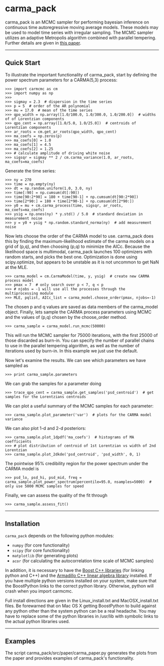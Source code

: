 carma_pack
========

carma_pack is an MCMC sampler for performing bayesian inference on
continuous time autoregressive moving average models. These models may
be used to model time series with irregular sampling. The MCMC sampler
utilizes an adaptive Metropolis algorithm combined with parallel
tempering. Further details are given in [this paper](http://arxiv.org/abs/1402.5978).

----------
Quick Start
----------

To illustrate the important functionality of carma_pack, start by
defining the power spectrum parameters for a CARMA(5,3) process:

    >>> import carmcmc as cm
    >>> import numpy as np
    >>>
    >>> sigmay = 2.3  # dispersion in the time series
    >>> p = 5  # order of the AR polynomial
    >>> mu = 17.0  # mean of the time series
    >>> qpo_width = np.array([1.0/100.0, 1.0/300.0, 1.0/200.0])  # widths of of Lorentzian components
    >>> qpo_cent = np.array([1.0/5.0, 1.0/25.0])  # centroids of Lorentzian components
    >>> ar_roots = cm.get_ar_roots(qpo_width, qpo_cent)
    >>> ma_coefs = np.zeros(p)
    >>> ma_coefs[0] = 1.0
    >>> ma_coefs[1] = 4.5
    >>> ma_coefs[2] = 1.25
    >>> # calculate amplitude of driving white noise
    >>> sigsqr = sigmay ** 2 / cm.carma_variance(1.0, ar_roots, ma_coefs=ma_coefs)

Generate the time series:

    >>> ny = 270
    >>> time = np.empty(ny)
    >>> dt = np.random.uniform(1.0, 3.0, ny)
    >>> time[:90] = np.cumsum(dt[:90])
    >>> time[90:2*90] = 180 + time[90-1] + np.cumsum(dt[90:2*90])
    >>> time[2*90:] = 180 + time[2*90-1] + np.cumsum(dt[2*90:])
    >>> y0 = mu + cm.carma_process(time, sigsqr, ar_roots, ma_coefs=ma_coefs)
    >>> ysig = np.ones(ny) * y.std() / 5.0  # standard deviation in measurement noise
    >>> y = y0 + ysig * np.random.standard_norma(ny)  # add measurement noise

Now lets choose the order of the CARMA model to use. carma_pack does
this by finding the maximum-likelihood estimate of the carma models on
a grid of (p,q), and then choosing (p,q) to minimize the AICc. Because
the likelihood space is multimodal, carma_pack launches 100 optimizers
with random starts, and picks the best one. Optimization is done using
scipy.optimize, but appears to be unstable as it is not uncommon to
get NaN at the MLE.

    >>> carma_model = cm.CarmaModel(time, y, ysig)  # create new CARMA process model
    >>> pmax = 7  # only search over p < 7, q < p
    >>> # njobs = -1 will use all the processes through the multiprocessing module
    >>> MLE, pqlist, AICc_list = carma_model.choose_order(pmax, njobs=-1)

The chosen p and q values are saved as data members of the carma_model
object. Finally, lets sample the CARMA process parameters using MCMC
and the values of (p,q) chosen by the choose_order method.

    >>> carma_sample = carma_model.run_mcmc(50000)

This will run the MCMC sampler for 75000 iterations, with the first
25000 of those discarded as burn-in. You can specify the number of
parallel chains to use in the parallel tempering algorithm, as well as
the number of iterations used by burn-in. In this example we just use
the default.

Now let's examine the results. We can see which parameters we have
sampled as

    >>> print carma_sample.parameters

We can grab the samples for a parameter doing

    >>> trace_qpo_cent = carma_sample.get_samples('psd_centroid')  # get samples for the Lorentzians centroids

We can plot a useful summary of the MCMC samples for each
parameter:

    >>> carma_sample.plot_parameter('var')  # plots for the CARMA model variance

We can also plot 1-d and 2-d posteriors:

    >>> carma_sample.plot_1dpdf('ma_coefs')  # histograms of MA coefficients
    >>> # plot distribution of centroid of 1st Lorentzian vs width of 2nd Lorentzian
    >>> carma_sample.plot_2dkde('psd_centroid', 'psd_width', 0, 1)

The pointwise 95% credibility region for the power spectrum under the
CARMA model is

    >>> psd_lo, psd_hi, psd_mid, freq = carma_sample.plot_power_spectrum(percentile=95.0, nsamples=5000)  # only use 5000 MCMC samples for speed

Finally, we can assess the quality of the fit through

    >>> carma_sample.assess_fit()

------------
Installation
------------

`carma_pack` depends on the following python modules:

* `numpy`     (for core functionality)
* `scipy`     (for core functionality)
* `matplotlib`    (for generating plots)
* `acor`    (for calculating the autocorrelation time scale of MCMC samples)

In addition, it is necessary to have the [Boost C++ libraries](http://www.boost.org) (for
linking python and C++) and the [Armadillo C++ linear algebra
library](http://arma.sourceforge.net) installed. If you have multiple python
versions installed on your system, make sure that the BoostPython
links to the correct python library. Otherwise, python will crash
when you import carmcmc.

Full install directions are given in the Linux_install.txt and
MacOSX_install.txt files. Be forewarned that on Mac OS X getting
BoostPython to build against any python other than the system
python can be a real headache. You may have to replace some of the
python libraries in /usr/lib with symbolic links to the actual python
libraries used.

--------
Examples
--------

The script carma_pack/src/paper/carma_paper.py generates the plots
from the paper and provides examples of carma_pack's functionality.
